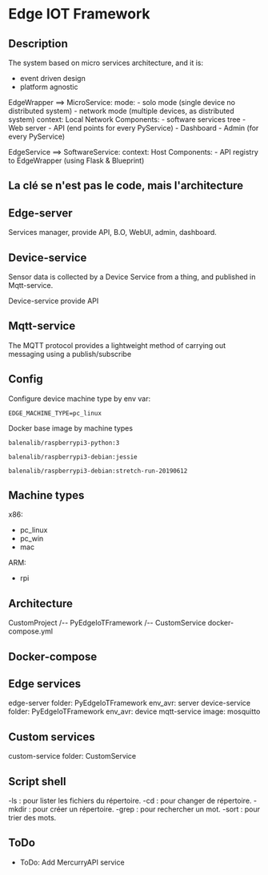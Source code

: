 # Edge IOT Framework

## Description

The system based on micro services architecture, and it is:
- event driven design
- platform agnostic


EdgeWrapper ==> MicroService:
mode:
    - solo mode (single device no distributed system)
    - network mode (multiple devices, as distributed system)
context: Local Network
Components:
    - software services tree
    - Web server
    - API (end points for every PyService)
    - Dashboard
    - Admin (for every PyService)

EdgeService ==> SoftwareService:
context: Host
Components:
    - API registry to EdgeWrapper (using Flask & Blueprint)


## La clé se n'est pas le code, mais l'architecture

## Edge-server
Services manager, provide API, B.O, WebUI, admin, dashboard.

## Device-service
Sensor data is collected by a Device Service from a thing, and published in Mqtt-service.

Device-service provide API

## Mqtt-service
The MQTT protocol provides a lightweight method of carrying out messaging using a publish/subscribe

## Config

Configure device machine type by env var:

`EDGE_MACHINE_TYPE=pc_linux`

Docker base image by machine types

`balenalib/raspberrypi3-python:3`

`balenalib/raspberrypi3-debian:jessie`

`balenalib/raspberrypi3-debian:stretch-run-20190612`

## Machine types

x86:
- pc_linux
- pc_win
- mac

ARM:
- rpi

## Architecture

CustomProject
    /-- PyEdgeIoTFramework
    /-- CustomService
    docker-compose.yml


## Docker-compose

## Edge services

edge-server
    folder: PyEdgeIoTFramework
    env_avr: server
device-service
    folder: PyEdgeIoTFramework
    env_avr: device
mqtt-service
    image: mosquitto


## Custom services


custom-service
    folder: CustomService


## Script shell

-ls : pour lister les fichiers du répertoire.
-cd : pour changer de répertoire.
-mkdir : pour créer un répertoire.
-grep : pour rechercher un mot.
-sort : pour trier des mots.

## ToDo
- ToDo: Add MercurryAPI service